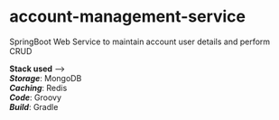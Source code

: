 # account-management-service

SpringBoot Web Service to maintain account user details and perform CRUD

__Stack used__ --><br>
***Storage***: MongoDB<br>
***Caching***: Redis<br>
***Code***: Groovy<br>
***Build***: Gradle<br>
